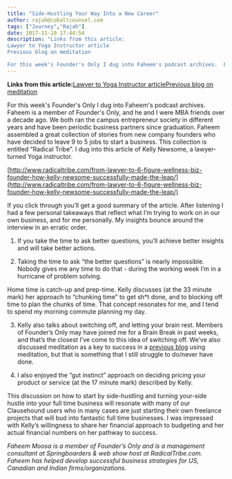```yaml
---
title: "Side-Hustling Your Way Into a New Career"
author: rajah@cobaltcounsel.com
tags: ["Journey","Rajah"]
date: 2017-11-10 17:44:54
description: "Links from this article:
Lawyer to Yoga Instructor article
Previous blog on meditation

For this week's Founder's Only I dug into Faheem's podcast archives.  Faheem is a member of Founder's Only, and..."
---
```


**Links from this article:**[Lawyer to Yoga Instructor article](http://www.radicaltribe.com/from-lawyer-to-6-figure-wellness-biz-founder-how-kelly-newsome-successfully-made-the-leap/)[Previous blog on meditation](https://blog.clausehound.com/how-transcendental-meditation-taught-me-to-take-risks/)

For this week's Founder's Only I dug into Faheem's podcast archives.  Faheem is a member of Founder's Only, and he and I were MBA friends over a decade ago.  We both ran the campus entrepreneur society in different years and have been periodic business partners since graduation.  Faheem assembled a great collection of stories from new company founders who have decided to leave 9 to 5 jobs to start a business.  This collection is entitled “Radical Tribe”.  I dug into this article of Kelly Newsome, a lawyer-turned Yoga instructor.

 

[http://www.radicaltribe.com/from-lawyer-to-6-figure-wellness-biz-founder-how-kelly-newsome-successfully-made-the-leap/](http://www.radicaltribe.com/from-lawyer-to-6-figure-wellness-biz-founder-how-kelly-newsome-successfully-made-the-leap/)

 

If you click through you’ll get a good summary of the article. After listening I had a few personal takeaways that reflect what I’m trying to work on in our own business, and for me personally.  My insights bounce around the interview in an erratic order.

 

1.  If you take the time to ask better questions, you’ll achieve better insights and will take better actions.

2.  Taking the time to ask “the better questions” is nearly impossible.  Nobody gives me any time to do that - during the working week I’m in a hurricane of problem solving.

Home time is catch-up and prep-time.  Kelly discusses (at the 33 minute mark) her approach to “chunking time” to get sh*t done, and to blocking off time to plan the chunks of time.  That concept resonates for me, and I tend to spend my morning commute planning my day.

3.  Kelly also talks about switching off, and letting your brain rest.  Members of Founder’s Only may have joined me for a Brain Break in past weeks, and that’s the closest I’ve come to this idea of switching off.   We’ve also discussed meditation as a key to success in a [previous blog](../how-transcendental-meditation-taught-me-to-take-risks/) using meditation, but that is something that I still struggle to do/never have done.

4.  I also enjoyed the “gut instinct” approach on deciding pricing your product or service (at the 17 minute mark) described by Kelly.

 

This discussion on how to start by side-hustling and turning your-side hustle into your full time business will resonate with many of our Clausehound users who in many cases are just starting their own freelance projects that will bud into fantastic full time businesses.  I was impressed with Kelly’s willingness to share her financial approach to budgeting and her actual financial numbers on her pathway to success.

 

*Faheem Moosa is a member of Founder’s Only and is a management consultant at Springboarders & web show host at RadicalTribe.com.  Faheem has helped develop successful business strategies for US, Canadian and Indian firms/organizations.*